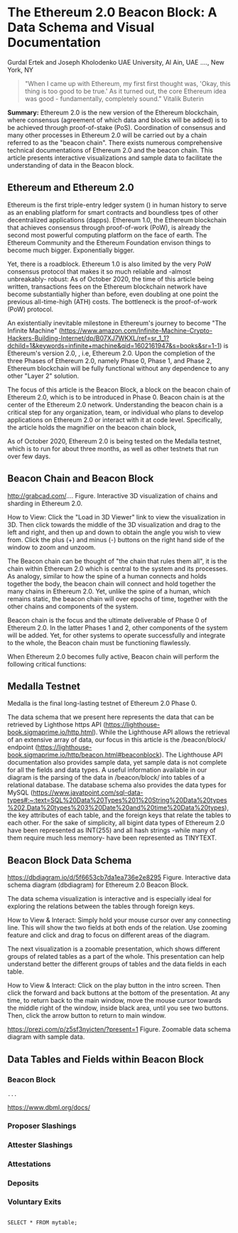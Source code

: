 # The Ethereum 2.0 Beacon Block: A Data Schema and Visual Documentation

Gurdal Ertek and Joseph Kholodenko
UAE University, Al Ain, UAE
...., New York, NY

> "When I came up with Ethereum, my first first thought was, 'Okay, this thing is too good to be true.' As it turned out, the core Ethereum idea was good - fundamentally, completely sound." Vitalik Buterin

**Summary:** Ethereum 2.0 is the new version of the Ethereum blockchain, where consensus (agreement of which data and blocks will be added) is to be achieved through proof-of-stake (PoS). 
Coordination of consensus and many other processes in Ethereum 2.0 will be carried out by a chain referred to as the "beacon chain".
There exists numerous comprehensive technical documentations of Ethereum 2.0 and the beacon chain. 
This article presents interactive visualizations and sample data to facilitate the understanding of data in the Beacon block.


## Ethereum and Ethereum 2.0
Ethereum is the first triple-entry ledger system () in human history to serve as an enabling platform for smart contracts and boundless tpes of other decentralized applications (dapps).
Ethereum 1.0, the Ethereum blockchain that achieves consensus through proof-of-work (PoW), is already the second most powerful computing platform on the face of earth.
The Ethereum Community and the Ethereum Foundation envison things to become much bigger. Exponentially bigger.

Yet, there is a roadblock. 
Ethereum 1.0 is also limited by the very PoW consensus protocol that makes it so much reliable and -almost unbreakably- robust: 
As of October 2020, the time of this article being written, transactions fees on the Ethereum blockchain network have become substantially higher than before, even doubling at one point the previous all-time-high (ATH) costs.
The bottleneck is the proof-of-work (PoW) protocol.

An existentially inevitable milestone in Ethereum's journey to become "The Infinite Machine" (https://www.amazon.com/Infinite-Machine-Crypto-Hackers-Building-Internet/dp/B07XJ7WKXL/ref=sr_1_1?dchild=1&keywords=infinite+machine&qid=1602161947&s=books&sr=1-1) 
is Ethereum's version 2.0, , i.e, Ethereum 2.0. 
Upon the completion of the three Phases of Ethereum 2.0, namely Phase 0, Phase 1, and Phase 2, Ethereum blockchain will be fully functional without any dependence to any other "Layer 2" solution.

The focus of this article is the Beacon Block, a block on the beacon chain of Ethereum 2.0, which is to be introduced in Phase 0. 
Beacon chain is at the center of the Ethereum 2.0 network. Understanding the beacon chain is a critical step for any organization, team, or individual who plans to develop applications on Ethereum 2.0 or interact with it at code level.
Specifically, the article holds the magnifier on the beacon chain block, 

As of October 2020, Ethereum 2.0 is being tested on the Medalla testnet, which is to run for about three months, as well as other testnets that run over few days.


## Beacon Chain and Beacon Block

http://grabcad.com/....
Figure. Interactive 3D visualization of chains and sharding in Ethereum 2.0.

How to View: Click the "Load in 3D Viewer" link to view the visualization in 3D. 
Then click towards the middle of the 3D visualization and drag to the left and right, and then up and down to obtain the angle you wish to view from.
Click the plus (+) and minus (-) buttons on the right hand side of the window to zoom and unzoom.

The Beacon chain can be thought of "the chain that rules them all", it is the chain within Ethereum 2.0 which is central to the system and its processes. 
As analogy, similar to how the spine of a human connects and holds together the body, the beacon chain will connect and hold together the many chains in Ethereum 2.0. 
Yet, unlike the spine of a human, which remains static, the beacon chain will over epochs of time, together with the other chains and components of the system.

Beacon chain is the focus and the ultimate deliverable of Phase 0 of Ethereum 2.0. In the latter Phases 1 and 2, other components of the system will be added. 
Yet, for other systems to operate successfully and integrate to the whole, the Beacon chain must be functioning flawlessly.

When Ethereum 2.0 becomes fully active, Beacon chain will perform the following critical functions:


## Medalla Testnet
Medalla is the final long-lasting testnet of Ethereum 2.0 Phase 0. 

The data schema that we present here represents the data that can be retrieved by Lighthose https API (https://lighthouse-book.sigmaprime.io/http.html). 
While the Lighthouse API allows the retrieval of an extensive array of data, our focus in this article is the /beacon/block/ endpoint (https://lighthouse-book.sigmaprime.io/http/beacon.html#beaconblock).
The Lighthouse API documentation also provides sample data, yet sample data is not complete for all the fields and data types.
A useful information available in our diagram is the parsing of the data in /beacon/block/ into tables of a relational database. 
The database schema also provides the data types for MySQL (https://www.javatpoint.com/sql-data-types#:~:text=SQL%20Data%20Types%201%20String%20Data%20types%202,Data%20types%203%20Date%20and%20time%20Data%20types), 
the key attributes of each table, and the foreign keys that relate the tables to each other.
For the sake of simplicity, all bigint data types of Ethereum 2.0 have been represented as INT(255) and all hash strings -while many of them require much less memory- have been represented as TINYTEXT.

## Beacon Block Data Schema

https://dbdiagram.io/d/5f6653cb7da1ea736e2e8295
Figure. Interactive data schema diagram (dbdiagram) for Ethereum 2.0 Beacon Block. 

The data schema visualization is interactive and is especially ideal for exploring the relations between the tables through foreign keys. 

How to View & Interact: Simply hold your mouse cursor over any connecting line. This will show the two fields at both ends of the relation. 
Use zooming feature and click and drag to focus on different areas of the diagram.

The next visualization is a zoomable presentation, which shows different groups of related tables as a part of the whole. 
This presentation can help understand better the different groups of tables and the data fields in each table.

How to View & Interact: Click on the play button in the intro screen. Then click the forward and back buttons at the bottom of the presentation. 
At any time, to return back to the main window, move the mouse cursor towards the middle right of the window, inside black area, until you see two buttons. 
Then, click the arrow button to return to main window.

https://prezi.com/p/z5sf3nyicten/?present=1
Figure. Zoomable data schema diagram with sample data. 

## Data Tables and Fields within Beacon Block

### Beacon Block 

``` DBML 
...
```

https://www.dbml.org/docs/

### Proposer Slashings

### Attester Slashings

### Attestations

### Deposits

### Voluntary Exits

## 
``` 
SELECT * FROM mytable;
```
